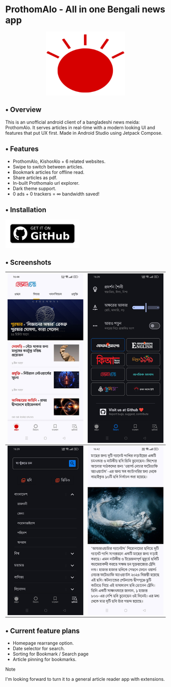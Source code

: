 # ProthomAlo - All in one Bengali news app

<p align="center">
  <img src='images/pa_icon.svg' width='250' height='200' alt="pa_icon">
</p>

## • Overview

This is an unofficial android client of a bangladeshi news meida: ProthomAlo. It serves articles in real-time with a modern looking UI and features that put UX first. Made in Android Studio using Jetpack Compose.
## • Features

- ProthomAlo, KishorAlo + 6 related websites.
- Swipe to switch between articles. 
- Bookmark articles for offline read.
- Share articles as pdf.
- In-built Prothomalo url explorer.
- Dark theme support.
- 0 ads + 0 trackers = ∞ bandwidth saved!

## • Installation

[<img src='images/get-it-on-github.png' alt='Get it on GitHub' height = "90">](https://github.com/ycngmn/ProthomAlo-App/releases/latest)
<!-- [<img src="images/get-it-on-fdroid.png" alt="Get it on F-Droid" height="90"/>](https://www.f-droid.org/packages/com.ycngmn.prothomalo/) -->

## • Screenshots

| ![home](images/home_screenshot.jpg) | ![settings](images/settings_screenshot.jpg) |
|-------------------------------------|---------------------------------------------|
| ![menu](images/menu_screenshot.jpg) | ![article](images/article_screenshot.jpg)   |

## • Current feature plans

- Homepage rearrange option.
- Date selector for search.
- Sorting for Bookmark / Search page 
- Article pinning for bookmarks.

> [!Note]
>  I'm looking forward to turn it to a general article reader app with extensions.

